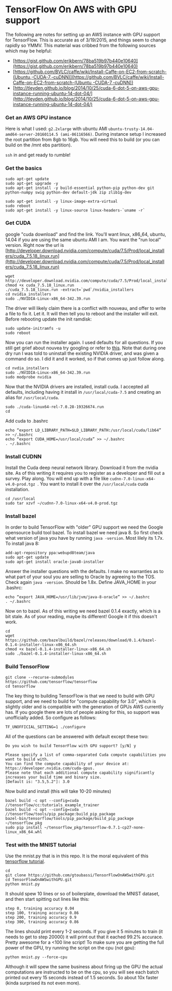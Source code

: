 # TensorFlow On AWS with GPU support

The following are notes for setting up an AWS instance with GPU support for TensorFlow.  This is accurate as of 3/19/2015, and things seem to change rapidly so YMMV.  This material was cribbed from the following sources which may be helpful:

* [https://gist.github.com/erikbern/78ba519b97b440e10640](https://gist.github.com/erikbern/78ba519b97b440e10640)
* [https://github.com/BVLC/caffe/wiki/Install-Caffe-on-EC2-from-scratch-(Ubuntu,-CUDA-7,-cuDNN)](https://github.com/BVLC/caffe/wiki/Install-Caffe-on-EC2-from-scratch-(Ubuntu,-CUDA-7,-cuDNN))
* [http://tleyden.github.io/blog/2014/10/25/cuda-6-dot-5-on-aws-gpu-instance-running-ubuntu-14-dot-04/](http://tleyden.github.io/blog/2014/10/25/cuda-6-dot-5-on-aws-gpu-instance-running-ubuntu-14-dot-04/)

### Get an AWS GPU instance

Here is what I used: `g2.2xlarge` with ubuntu AMI `ubuntu-trusty-14.04-amd64-server-20160114.5 (ami-06116566)`.  During instance setup I increased the root partition from 8gb to 16gb.  You will need this to build (or you can build on the /mnt ebs partition).

`ssh` in and get ready to rumble!

### Get the basics

    sudo apt-get update
    sudo apt-get upgrade -y
    sudo apt-get install -y build-essential python-pip python-dev git python-numpy swig python-dev default-jdk zip zlib1g-dev

    sudo apt-get install -y linux-image-extra-virtual
    sudo reboot
    sudo apt-get install -y linux-source linux-headers-`uname -r`

### Get CUDA

google "cuda download" and find the link.  You'll want linux, x86_64, ubuntu, 14.04 if you are using the same ubuntu AMI I am.   You want the "run local" version.  Right now the url is [http://developer.download.nvidia.com/compute/cuda/7.5/Prod/local_installers/cuda_7.5.18_linux.run](http://developer.download.nvidia.com/compute/cuda/7.5/Prod/local_installers/cuda_7.5.18_linux.run)

    wget http://developer.download.nvidia.com/compute/cuda/7.5/Prod/local_installers/cuda_7.5.18_linux.run 
    chmod +x cuda_7.5.18_linux.run
    ./cuda_7.5.18_linux.run -extract=`pwd`/nvidia_installers
    cd nvidia_installers
    sudo ./NVIDIA-Linux-x86_64-342.39.run 

The driver will likely claim there is a conflict with nouveau, and offer to write a file to fix it.  Let it.  It will then tell you to reboot and the installer will exit.  Before rebooting update the init ramdisk:

    sudo update-initramfs -u
    sudo reboot

Now you can run the installer again.  I used defaults for all questions.  If you still get grief about nouvea try googling or refer to [this](https://gist.github.com/erikbern/78ba519b97b440e10640).  Note that during one dry run I was told to uninstall the existing NVIDIA driver, and was given a command do so. I did it and it worked, so if that comes up just follow along.

    cd nvdia_installers
    sudo ./NVIDIA-Linux-x86_64-342.39.run 
    sudo modprobe nvidia

Now that the NVIDIA drivers are installed, install cuda.  I accepted all defaults, including having it install in `/usr/local/cuda-7.5` and creating an alias for `/usr/local/cuda`.

    sudo ./cuda-linux64-rel-7.0.28-19326674.run
    cd

Add cuda to .bashrc

    echo “export LD_LIBRARY_PATH=$LD_LIBRARY_PATH:/usr/local/cuda/lib64” >> ~/.bashrc
    echo “export CUDA_HOME=/usr/local/cuda” >> ~/.bashrc
    . ~/.bashrc

### Install CUDNN

Install the Cuda deep neural network library.  Download it from the nvidia site.  As of this writing it requires you to register  as a developer and fill out a survey.  Play along.  You will end up with a file like `cudnn-7.0-linux-x64-v4.0-prod.tgz `.  You want to install it over the `/usr/local/cuda` cuda installation.

    cd /usr/local
    sudo tar xzvf ~/cudnn-7.0-linux-x64-v4.0-prod.tgz 

### Install bazel

In order to build TensorFlow with "older" GPU support we need the Google opensource build tool bazel.  To install bazel we need java 8.  So first check what version of java you have by running `java -version`.  Most lilely its 1.7x.  To install java 8:

    add-apt-repository ppa:webupd8team/java
    sudo apt-get update
    sudo apt-get install oracle-java8-installer

Answer the installer questions with the defaults.  I make no warranties as to what part of your soul you are selling to Oracle by agreeing to the TOS.  Check again `java -version`.  Should be 1.8x.  Define JAVA_HOME in your .bashrc:

    echo “export JAVA_HOME=/usr/lib/jvm/java-8-oracle” >> ~/.bashrc
    . ~/.bashrc

Now on to bazel.  As of this writing we need bazel 0.1.4 exactly, which is a bit stale.  As of your reading, maybe its different!  Google it if this doesn't work.

    cd
    wget https://github.com/bazelbuild/bazel/releases/download/0.1.4/bazel-0.1.4-installer-linux-x86_64.sh
    chmod +x bazel-0.1.4-installer-linux-x86_64.sh 
    sudo ./bazel-0.1.4-installer-linux-x86_64.sh 
    
### Build TensorFlow

    git clone --recurse-submodules https://github.com/tensorflow/tensorflow
    cd tensorflow

The key thing to building TensorFlow is that we need to build with GPU support, and we need to build for "compute capability for 3.0", which is slightly older and is compatible with the generation of GPUs AWS currently has.  If you google there are lots of people asking for this, so support was unofficially added.  So configure as follows:

    TF_UNOFFICIAL_SETTING=1 ./configure

All of the questions can be answered with default except these two:

    Do you wish to build TensorFlow with GPU support? [y/N] y

    Please specify a list of comma-separated Cuda compute capabilities you want to build with.
    You can find the compute capability of your device at: https://developer.nvidia.com/cuda-gpus.
    Please note that each additional compute capability significantly increases your build time and binary size.
    [Default is: "3.5,5.2"]: 3.0

Now build and install (this will take 10-20 minutes)

    bazel build -c opt --config=cuda //tensorflow/cc:tutorials_example_trainer
    bazel build -c opt --config=cuda //tensorflow/tools/pip_package:build_pip_package
    bazel-bin/tensorflow/tools/pip_package/build_pip_package ~/tensorflow_pkg
    sudo pip install ~/tensorflow_pkg/tensorflow-0.7.1-cp27-none-linux_x86_64.whl

### Test with the MNIST tutorial

Use the mnist.py that is in this repo.  It is the moral equivalent of this [tensorflow tutorial](https://www.tensorflow.org/versions/r0.7/tutorials/mnist/pros/index.html).

    cd
    git clone https://github.com/gtoubassi/TensorFlowOnAWSwithGPU.git
    cd TensorFlowOnAWSwithGPU.git
    python mnist.py
    

It should spew 10 lines or so of boilerplate, download the MNIST dataset, and then start spitting out lines like this:

    step 0, training accuracy 0.04
    step 100, training accuracy 0.86
    step 200, training accuracy 0.9
    step 300, training accuracy 0.86

The lines should print every 1-2 seconds.  If you give it 5 minutes to train (it needs to get to step 20000) it will print out that it eached 99.2% accurace.  Pretty awesome for a <100 line script!  To make sure you are getting the full power of the GPU, try running the script on the cpu (not gpu):

    python mnist.py --force-cpu
    
Although it will spew the same business about firing up the GPU the actual computations are instructed to be on the cpu, so you will see each batch printed out every 15 seconds instead of 1.5 seconds.  So about 10x faster (kinda surprised its not even more).
 

